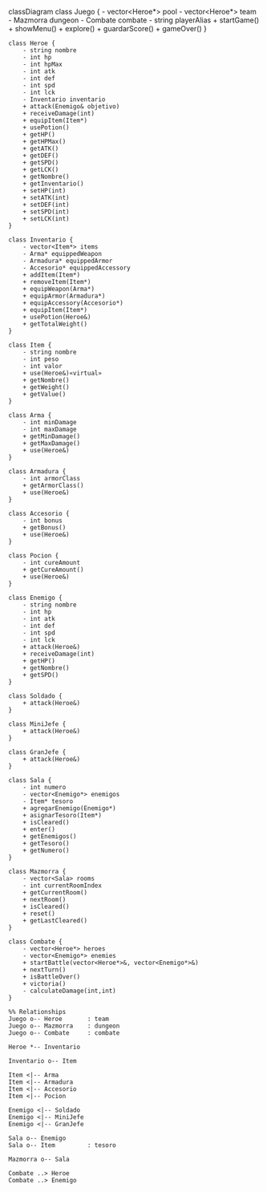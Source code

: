 classDiagram
    class Juego {
        - vector<Heroe*> pool
        - vector<Heroe*> team
        - Mazmorra dungeon
        - Combate combate
        - string playerAlias
        + startGame()
        + showMenu()
        + explore()
        + guardarScore()
        + gameOver()
    }

    class Heroe {
        - string nombre
        - int hp
        - int hpMax
        - int atk
        - int def
        - int spd
        - int lck
        - Inventario inventario
        + attack(Enemigo& objetivo)
        + receiveDamage(int)
        + equipItem(Item*)
        + usePotion()
        + getHP()
        + getHPMax()
        + getATK()
        + getDEF()
        + getSPD()
        + getLCK()
        + getNombre()
        + getInventario()
        + setHP(int)
        + setATK(int)
        + setDEF(int)
        + setSPD(int)
        + setLCK(int)
    }

    class Inventario {
        - vector<Item*> items
        - Arma* equippedWeapon
        - Armadura* equippedArmor
        - Accesorio* equippedAccessory
        + addItem(Item*)
        + removeItem(Item*)
        + equipWeapon(Arma*)
        + equipArmor(Armadura*)
        + equipAccessory(Accesorio*)
        + equipItem(Item*)
        + usePotion(Heroe&)
        + getTotalWeight()
    }

    class Item {
        - string nombre
        - int peso
        - int valor
        + use(Heroe&)«virtual»
        + getNombre()
        + getWeight()
        + getValue()
    }

    class Arma {
        - int minDamage
        - int maxDamage
        + getMinDamage()
        + getMaxDamage()
        + use(Heroe&)
    }

    class Armadura {
        - int armorClass
        + getArmorClass()
        + use(Heroe&)
    }

    class Accesorio {
        - int bonus
        + getBonus()
        + use(Heroe&)
    }

    class Pocion {
        - int cureAmount
        + getCureAmount()
        + use(Heroe&)
    }

    class Enemigo {
        - string nombre
        - int hp
        - int atk
        - int def
        - int spd
        - int lck
        + attack(Heroe&)
        + receiveDamage(int)
        + getHP()
        + getNombre()
        + getSPD()
    }

    class Soldado {
        + attack(Heroe&)
    }

    class MiniJefe {
        + attack(Heroe&)
    }

    class GranJefe {
        + attack(Heroe&)
    }

    class Sala {
        - int numero
        - vector<Enemigo*> enemigos
        - Item* tesoro
        + agregarEnemigo(Enemigo*)
        + asignarTesoro(Item*)
        + isCleared()
        + enter()
        + getEnemigos()
        + getTesoro()
        + getNumero()
    }

    class Mazmorra {
        - vector<Sala> rooms
        - int currentRoomIndex
        + getCurrentRoom()
        + nextRoom()
        + isCleared()
        + reset()
        + getLastCleared()
    }

    class Combate {
        - vector<Heroe*> heroes
        - vector<Enemigo*> enemies
        + startBattle(vector<Heroe*>&, vector<Enemigo*>&)
        + nextTurn()
        + isBattleOver()
        + victoria()
        - calculateDamage(int,int)
    }

    %% Relationships
    Juego o-- Heroe       : team
    Juego o-- Mazmorra    : dungeon
    Juego o-- Combate     : combate

    Heroe *-- Inventario

    Inventario o-- Item

    Item <|-- Arma
    Item <|-- Armadura
    Item <|-- Accesorio
    Item <|-- Pocion

    Enemigo <|-- Soldado
    Enemigo <|-- MiniJefe
    Enemigo <|-- GranJefe

    Sala o-- Enemigo
    Sala o-- Item         : tesoro

    Mazmorra o-- Sala

    Combate ..> Heroe
    Combate ..> Enemigo
